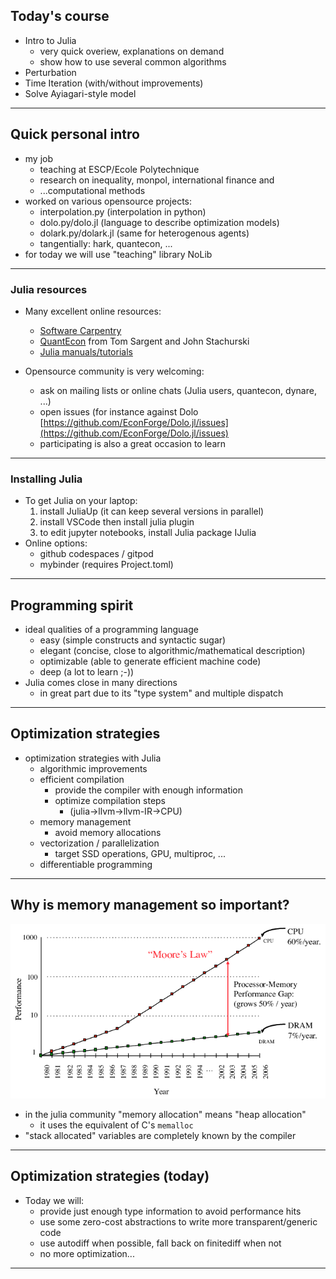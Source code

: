 ## Today's course

- Intro to Julia
  - very quick overiew, explanations on demand
  - show how to use several common algorithms
- Perturbation
- Time Iteration (with/without improvements)
- Solve Ayiagari-style model

----

## Quick personal intro

- my job
  - teaching at ESCP/Ecole Polytechnique
  - research on inequality, monpol, international finance and
  - ...computational methods
- worked on various opensource projects:
  - interpolation.py (interpolation in python)
  - dolo.py/dolo.jl (language to describe optimization models)
  - dolark.py/dolark.jl (same for heterogenous agents)
  - tangentially: hark, quantecon, ...
- for today we will use "teaching" library NoLib

----


### Julia resources

- Many excellent online resources:

    - [Software Carpentry](https://software-carpentry.org/)
    - [QuantEcon](https://quantecon.org/news-item/need-for-speed-in-julia) from Tom Sargent and John Stachurski
    - [Julia manuals/tutorials](https://julialang.org/learning/)
    
- Opensource community is very welcoming:

    - ask on mailing lists or online chats (Julia users, quantecon, dynare, ...)
    - open issues (for instance against Dolo [https://github.com/EconForge/Dolo.jl/issues](https://github.com/EconForge/Dolo.jl/issues)
    - participating is also a great occasion to learn

----

### Installing Julia

- To get Julia on your laptop:
  1. install JuliaUp (it can keep several versions in parallel)
  2. install VSCode then install julia plugin
  3. to edit jupyter notebooks, install Julia package IJulia
- Online options:
  - github codespaces / gitpod
  - mybinder (requires Project.toml)

----

## Programming spirit

- ideal qualities of a programming language
  - easy (simple constructs and syntactic sugar)
  - elegant (concise, close to algorithmic/mathematical description)
  - optimizable (able to generate efficient machine code)
  - deep (a lot to learn ;-))
- Julia comes close in many directions
  - in great part due to its "type system" and multiple dispatch

----

## Optimization strategies

- optimization strategies with Julia
  - algorithmic improvements
  - efficient compilation
    - provide the compiler with enough information
    - optimize compilation steps
      - (julia->llvm->llvm-IR->CPU)
  - memory management
    - avoid memory allocations
  - vectorization / parallelization
    - target SSD operations, GPU, multiproc, ...
  - differentiable programming

----

## Why is memory management so important?

![](Memory-Access-vs-CPU-speed.png)

- in the julia community "memory allocation" means "heap allocation" 
  - it uses the equivalent of C's `memalloc`
- "stack allocated" variables are completely known by the compiler

----

## Optimization strategies (today)

- Today we will:
  - provide just enough type information to avoid performance hits
  - use some zero-cost abstractions to write more transparent/generic code
  - use autodiff when possible, fall back on finitediff when not
  - no more optimization...

---
